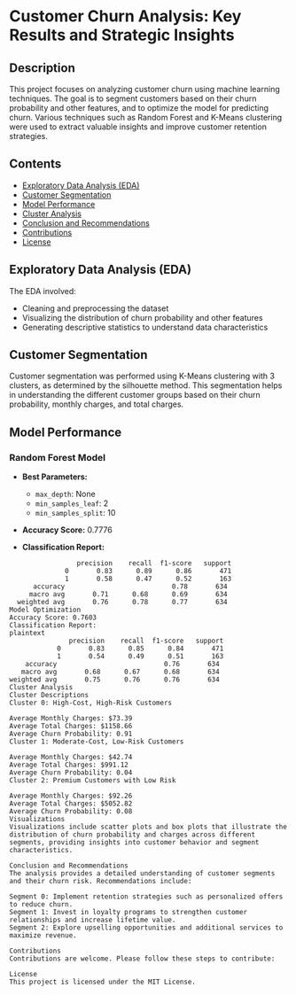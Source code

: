 # Customer Churn Analysis: Key Results and Strategic Insights

## Description
This project focuses on analyzing customer churn using machine learning techniques. The goal is to segment customers based on their churn probability and other features, and to optimize the model for predicting churn. Various techniques such as Random Forest and K-Means clustering were used to extract valuable insights and improve customer retention strategies.

## Contents
- [Exploratory Data Analysis (EDA)](#exploratory-data-analysis-eda)
- [Customer Segmentation](#customer-segmentation)
- [Model Performance](#model-performance)
- [Cluster Analysis](#cluster-analysis)
- [Conclusion and Recommendations](#conclusion-and-recommendations)
- [Contributions](#contributions)
- [License](#license)

## Exploratory Data Analysis (EDA)
The EDA involved:
- Cleaning and preprocessing the dataset
- Visualizing the distribution of churn probability and other features
- Generating descriptive statistics to understand data characteristics

## Customer Segmentation
Customer segmentation was performed using K-Means clustering with 3 clusters, as determined by the silhouette method. This segmentation helps in understanding the different customer groups based on their churn probability, monthly charges, and total charges.

## Model Performance

### Random Forest Model
- **Best Parameters:**
  - `max_depth`: None
  - `min_samples_leaf`: 2
  - `min_samples_split`: 10

- **Accuracy Score:** 0.7776
- **Classification Report:**
```plaintext
                 precision    recall  f1-score   support
              0       0.83      0.89      0.86       471
              1       0.58      0.47      0.52       163
      accuracy                           0.78       634
     macro avg       0.71      0.68      0.69       634
  weighted avg       0.76      0.78      0.77       634
Model Optimization
Accuracy Score: 0.7603
Classification Report:
plaintext
               precision    recall  f1-score   support
            0       0.83      0.85      0.84       471
            1       0.54      0.49      0.51       163
    accuracy                           0.76       634
   macro avg       0.68      0.67      0.68       634
weighted avg       0.75      0.76      0.76       634
Cluster Analysis
Cluster Descriptions
Cluster 0: High-Cost, High-Risk Customers

Average Monthly Charges: $73.39
Average Total Charges: $1158.66
Average Churn Probability: 0.91
Cluster 1: Moderate-Cost, Low-Risk Customers

Average Monthly Charges: $42.74
Average Total Charges: $991.12
Average Churn Probability: 0.04
Cluster 2: Premium Customers with Low Risk

Average Monthly Charges: $92.26
Average Total Charges: $5052.82
Average Churn Probability: 0.08
Visualizations
Visualizations include scatter plots and box plots that illustrate the distribution of churn probability and charges across different segments, providing insights into customer behavior and segment characteristics.

Conclusion and Recommendations
The analysis provides a detailed understanding of customer segments and their churn risk. Recommendations include:

Segment 0: Implement retention strategies such as personalized offers to reduce churn.
Segment 1: Invest in loyalty programs to strengthen customer relationships and increase lifetime value.
Segment 2: Explore upselling opportunities and additional services to maximize revenue.

Contributions
Contributions are welcome. Please follow these steps to contribute:

License
This project is licensed under the MIT License.
